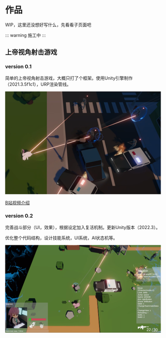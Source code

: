 # 作品

WIP，这里还没想好写什么，先看看子页面吧

::: warning
施工中
:::

## 上帝视角射击游戏

### version 0.1

简单的上帝视角射击游戏，大概只打了个框架。使用Unity引擎制作（2021.3.5f1c1），URP渲染管线。

<img  width="700" src="../img/p1.png" />

[B站视频介绍](https://www.bilibili.com/video/BV1Uh4y1N7sK/)

### version 0.2

完善战斗部分（UI，效果），根据设定加入复活机制。更新Unity版本（2022.3）。

优化整个代码结构，设计技能系统，UI系统，AI状态机等。

<img  width="700" src="../img/project1-2.png" />